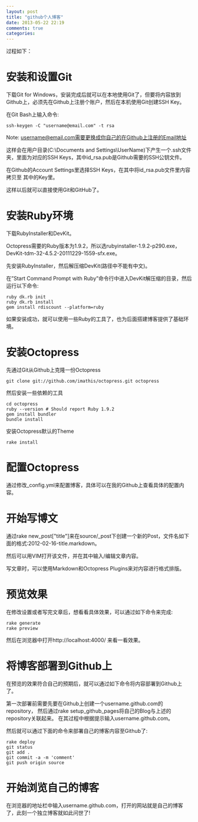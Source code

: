 ```yaml
---
layout: post
title: "github个人博客"
date: 2013-05-22 22:19
comments: true
categories: 
---
```

过程如下：
# 安装和设置Git #

下载Git for Windows，安装完成后就可以在本地使用Git了，但要将内容放到Github上，必须先在Github上注册个账户，然后在本机使用Git创建SSH Key。

在Git Bash上输入命令:

    ssh-keygen -C "username@email.com" -t rsa

Note: username@email.com需要更换成你自己的在Github上注册的Email地址

这样会在用户目录(C:\Documents and Settings\UserName)下产生一个.ssh文件夹，里面为对应的SSH Keys，其中id_rsa.pub是Github需要的SSH公钥文件。

在Github的Account Settings里选择SSH Keys，在其中将id_rsa.pub文件里内容拷贝至 其中的Key里。

这样以后就可以直接使用Git和GitHub了。

# 安装Ruby环境 #

下载RubyInstaller和DevKit。

Octopress需要的Ruby版本为1.9.2，所以选rubyinstaller-1.9.2-p290.exe，DevKit-tdm-32-4.5.2-20111229-1559-sfx.exe。

先安装RubyInstaller，然后解压缩DevKit(路径中不能有中文)。

在”Start Command Prompt with Ruby”命令行中进入DevKit解压缩的目录，然后运行以下命令:

    ruby dk.rb init
    ruby dk.rb install
    gem install rdiscount --platform=ruby
如果安装成功，就可以使用一些Ruby的工具了，也为后面搭建博客提供了基础环境。

# 安装Octopress #

先通过Git从Github上克隆一份Octopress


    git clone git://github.com/imathis/octopress.git octopress
然后安装一些依赖的工具

    cd octopress
    ruby --version # Should report Ruby 1.9.2
    gem install bundler
    bundle install
安装Octopress默认的Theme

    rake install
# 配置Octopress #

通过修改_config.yml来配置博客，具体可以在我的Github上查看具体的配置内容。

# 开始写博文 #

通过rake new_post["title"]来在source/_post下创建一个新的Post，文件名如下面的格式:2012-02-16-title.markdown。

然后可以用VIM打开该文件，并在其中输入/编辑文章内容。

写文章时，可以使用Markdown和Octopress Plugins来对内容进行格式排版。

# 预览效果 #

在修改设置或者写完文章后，想看看具体效果，可以通过如下命令来完成:

    rake generate
    rake preview
然后在浏览器中打开http://localhost:4000/ 来看一看效果。

# 将博客部署到Github上 #

在预览的效果符合自己的预期后，就可以通过如下命令将内容部署到Github上了。

第一次部署前需要先要在Github上创建一个username.github.com的repository， 然后通过rake setup_github_pages将自己的Blog与上述的repository关联起来。 在其过程中根据提示输入username.github.com。

然后就可以通过下面的命令来部署自己的博客内容至Github了:

    rake deploy
    git status
    git add .
    git commit -a -m 'comment'
    git push origin source
# 开始浏览自己的博客 #

在浏览器的地址栏中输入username.github.com，打开的网站就是自己的博客了，此刻一个独立博客就如此问世了!
